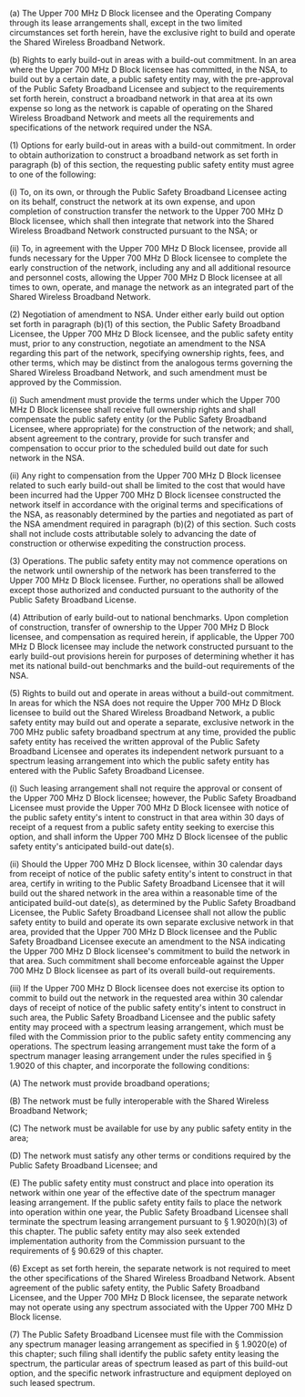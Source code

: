 (a) The Upper 700 MHz D Block licensee and the Operating Company through its lease arrangements shall, except in the two limited circumstances set forth herein, have the exclusive right to build and operate the Shared Wireless Broadband Network.

(b) Rights to early build-out in areas with a build-out commitment. In an area where the Upper 700 MHz D Block licensee has committed, in the NSA, to build out by a certain date, a public safety entity may, with the pre-approval of the Public Safety Broadband Licensee and subject to the requirements set forth herein, construct a broadband network in that area at its own expense so long as the network is capable of operating on the Shared Wireless Broadband Network and meets all the requirements and specifications of the network required under the NSA.

(1) Options for early build-out in areas with a build-out commitment. In order to obtain authorization to construct a broadband network as set forth in paragraph (b) of this section, the requesting public safety entity must agree to one of the following:

(i) To, on its own, or through the Public Safety Broadband Licensee acting on its behalf, construct the network at its own expense, and upon completion of construction transfer the network to the Upper 700 MHz D Block licensee, which shall then integrate that network into the Shared Wireless Broadband Network constructed pursuant to the NSA; or

(ii) To, in agreement with the Upper 700 MHz D Block licensee, provide all funds necessary for the Upper 700 MHz D Block licensee to complete the early construction of the network, including any and all additional resource and personnel costs, allowing the Upper 700 MHz D Block licensee at all times to own, operate, and manage the network as an integrated part of the Shared Wireless Broadband Network.

(2) Negotiation of amendment to NSA. Under either early build out option set forth in paragraph (b)(1) of this section, the Public Safety Broadband Licensee, the Upper 700 MHz D Block licensee, and the public safety entity must, prior to any construction, negotiate an amendment to the NSA regarding this part of the network, specifying ownership rights, fees, and other terms, which may be distinct from the analogous terms governing the Shared Wireless Broadband Network, and such amendment must be approved by the Commission.

(i) Such amendment must provide the terms under which the Upper 700 MHz D Block licensee shall receive full ownership rights and shall compensate the public safety entity (or the Public Safety Broadband Licensee, where appropriate) for the construction of the network; and shall, absent agreement to the contrary, provide for such transfer and compensation to occur prior to the scheduled build out date for such network in the NSA.

(ii) Any right to compensation from the Upper 700 MHz D Block licensee related to such early build-out shall be limited to the cost that would have been incurred had the Upper 700 MHz D Block licensee constructed the network itself in accordance with the original terms and specifications of the NSA, as reasonably determined by the parties and negotiated as part of the NSA amendment required in paragraph (b)(2) of this section. Such costs shall not include costs attributable solely to advancing the date of construction or otherwise expediting the construction process.

(3) Operations. The public safety entity may not commence operations on the network until ownership of the network has been transferred to the Upper 700 MHz D Block licensee. Further, no operations shall be allowed except those authorized and conducted pursuant to the authority of the Public Safety Broadband License.

(4) Attribution of early build-out to national benchmarks. Upon completion of construction, transfer of ownership to the Upper 700 MHz D Block licensee, and compensation as required herein, if applicable, the Upper 700 MHz D Block licensee may include the network constructed pursuant to the early build-out provisions herein for purposes of determining whether it has met its national build-out benchmarks and the build-out requirements of the NSA.

(5) Rights to build out and operate in areas without a build-out commitment. In areas for which the NSA does not require the Upper 700 MHz D Block licensee to build out the Shared Wireless Broadband Network, a public safety entity may build out and operate a separate, exclusive network in the 700 MHz public safety broadband spectrum at any time, provided the public safety entity has received the written approval of the Public Safety Broadband Licensee and operates its independent network pursuant to a spectrum leasing arrangement into which the public safety entity has entered with the Public Safety Broadband Licensee.

(i) Such leasing arrangement shall not require the approval or consent of the Upper 700 MHz D Block licensee; however, the Public Safety Broadband Licensee must provide the Upper 700 MHz D Block licensee with notice of the public safety entity's intent to construct in that area within 30 days of receipt of a request from a public safety entity seeking to exercise this option, and shall inform the Upper 700 MHz D Block licensee of the public safety entity's anticipated build-out date(s).

(ii) Should the Upper 700 MHz D Block licensee, within 30 calendar days from receipt of notice of the public safety entity's intent to construct in that area, certify in writing to the Public Safety Broadband Licensee that it will build out the shared network in the area within a reasonable time of the anticipated build-out date(s), as determined by the Public Safety Broadband Licensee, the Public Safety Broadband Licensee shall not allow the public safety entity to build and operate its own separate exclusive network in that area, provided that the Upper 700 MHz D Block licensee and the Public Safety Broadband Licensee execute an amendment to the NSA indicating the Upper 700 MHz D Block licensee's commitment to build the network in that area. Such commitment shall become enforceable against the Upper 700 MHz D Block licensee as part of its overall build-out requirements.

(iii) If the Upper 700 MHz D Block licensee does not exercise its option to commit to build out the network in the requested area within 30 calendar days of receipt of notice of the public safety entity's intent to construct in such area, the Public Safety Broadband Licensee and the public safety entity may proceed with a spectrum leasing arrangement, which must be filed with the Commission prior to the public safety entity commencing any operations. The spectrum leasing arrangement must take the form of a spectrum manager leasing arrangement under the rules specified in § 1.9020 of this chapter, and incorporate the following conditions:

(A) The network must provide broadband operations;
              

(B) The network must be fully interoperable with the Shared Wireless Broadband Network;

(C) The network must be available for use by any public safety entity in the area;

(D) The network must satisfy any other terms or conditions required by the Public Safety Broadband Licensee; and

(E) The public safety entity must construct and place into operation its network within one year of the effective date of the spectrum manager leasing arrangement. If the public safety entity fails to place the network into operation within one year, the Public Safety Broadband Licensee shall terminate the spectrum leasing arrangement pursuant to § 1.9020(h)(3) of this chapter. The public safety entity may also seek extended implementation authority from the Commission pursuant to the requirements of § 90.629 of this chapter.

(6) Except as set forth herein, the separate network is not required to meet the other specifications of the Shared Wireless Broadband Network. Absent agreement of the public safety entity, the Public Safety Broadband Licensee, and the Upper 700 MHz D Block licensee, the separate network may not operate using any spectrum associated with the Upper 700 MHz D Block license.

(7) The Public Safety Broadband Licensee must file with the Commission any spectrum manager leasing arrangement as specified in § 1.9020(e) of this chapter; such filing shall identify the public safety entity leasing the spectrum, the particular areas of spectrum leased as part of this build-out option, and the specific network infrastructure and equipment deployed on such leased spectrum.

